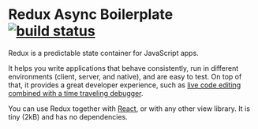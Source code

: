 # Redux Async Boilerplate [![build status](https://img.shields.io/travis/shanedasilva/redux-async-boilerplate/master.svg?style=flat-square)](https://travis-ci.org/shanedasilva/redux-async-boilerplate)

Redux is a predictable state container for JavaScript apps.

It helps you write applications that behave consistently, run in different environments (client, server, and native), and are easy to test. On top of that, it provides a great developer experience, such as [live code editing combined with a time traveling debugger](https://github.com/gaearon/redux-devtools).

You can use Redux together with [React](https://facebook.github.io/react/), or with any other view library.
It is tiny (2kB) and has no dependencies.


